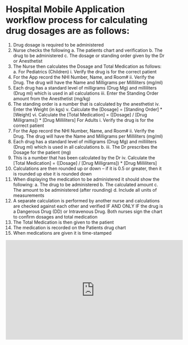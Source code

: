 # Hospital Mobile Application workflow process for calculating drug dosages are as follows:

1. Drug dosage is required to be administered
2. Nurse checks the following
a. The patients chart and verification
b. The drug to be administered
c. The dosage or standing order given by the Dr or Anesthetist
3. The Nurse then calculates the Dosage and Total Medication as follows:
       a.
For Pediatrics (Children)
i. Verify the drug is for the correct patient
1. For the App record the NHI Number, Name, and Room#
ii. Verify the Drug. The drug will have the Name and Milligrams per Milliliters (mg/ml)
1. Each drug has a standard level of milligrams (Drug Mg) and milliliters (Drug ml) which is used in all calculations
iii. Enter the Standing Order amount from the Anesthetist (mg/kg)
1. The standing order is a number that is calculated by the anesthetist
iv. Enter the Weight (in kgs)
v. Calculate the [Dosage] = [Standing Order] * [Weight]
vi. Calculate the [Total Medication] = ([Dosage] / [Drug Milligrams]) * [Drug Milliliters]
For Adults
i. Verify the drug is for the correct patient
1. For the App record the NHI Number, Name, and Room#
ii. Verify the Drug. The drug will have the Name and Milligrams per Milliliters (mg/ml)
1. Each drug has a standard level of milligrams (Drug Mg) and milliliters (Drug ml) which is used in all calculations
b.
iii. The Dr prescribes the Dosage for the patient (mg)
1. This is a number that has been calculated by the Dr
iv. Calculate the [Total Medication] = ([Dosage] / [Drug Milligrams]) * [Drug Milliliters]
4. Calculations are then rounded up or down – if it is 0.5 or greater, then it is rounded up else it is rounded down
5. When displaying the medication to be administered it should show the following: a. The drug to be administered
b. The calculated amount
c. The amount to be administered (after rounding)
d. Include all units of measurements
6. A separate calculation is performed by another nurse and calculations are checked against each other and verified IF AND ONLY IF the drug is a Dangerous Drug (DD) or Intravenous Drug. Both nurses sign the chart to confirm dosages and total medication
7. The Total Medication is then given to the patient
8. The medication is recorded on the Patients drug chart
9. When medications are given it is time-stamped

<iframe width="560" height="315" src="https://www.youtube.com/embed/__HtI0Cxbt8?rel=0" frameborder="0" allow="autoplay; encrypted-media" allowfullscreen></iframe>

